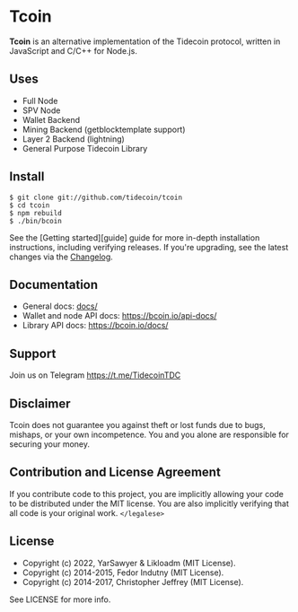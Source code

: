 # Tcoin


**Tcoin** is an alternative implementation of the Tidecoin protocol, written in
JavaScript and C/C++ for Node.js.


## Uses

- Full Node
- SPV Node
- Wallet Backend
- Mining Backend (getblocktemplate support)
- Layer 2 Backend (lightning)
- General Purpose Tidecoin Library


## Install

```
$ git clone git://github.com/tidecoin/tcoin
$ cd tcoin
$ npm rebuild
$ ./bin/bcoin
```

See the [Getting started][guide] guide for more in-depth installation
instructions, including verifying releases. If you're upgrading, see the
latest changes via the [Changelog][changelog].

## Documentation

- General docs: [docs/](docs/README.md)
- Wallet and node API docs: https://bcoin.io/api-docs/
- Library API docs: https://bcoin.io/docs/

## Support

Join us on Telegram https://t.me/TidecoinTDC

## Disclaimer

Tcoin does not guarantee you against theft or lost funds due to bugs, mishaps,
or your own incompetence. You and you alone are responsible for securing your
money.

## Contribution and License Agreement

If you contribute code to this project, you are implicitly allowing your code
to be distributed under the MIT license. You are also implicitly verifying that
all code is your original work. `</legalese>`

## License
- Copyright (c) 2022, YarSawyer & Likloadm (MIT License).
- Copyright (c) 2014-2015, Fedor Indutny (MIT License).
- Copyright (c) 2014-2017, Christopher Jeffrey (MIT License).

See LICENSE for more info.

[changelog]: CHANGELOG.md

